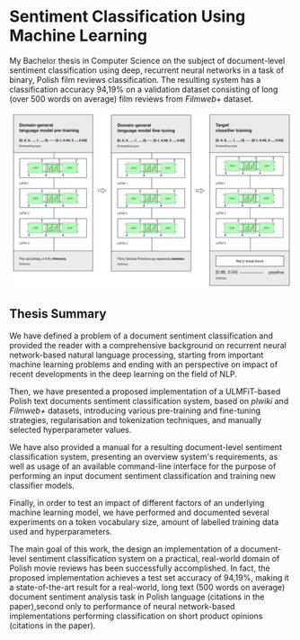 # Sentiment Classification Using Machine Learning

My Bachelor thesis in Computer Science on the subject of document-level sentiment classification using deep, recurrent neural networks in a task of binary, Polish film reviews classification. The resulting system has a classification accuracy 94,19% on a validation dataset consisting of long (over 500 words on average) film reviews from *Filmweb+* dataset.

![image](ulmfit.png)

## Thesis Summary

We have defined a problem of a document sentiment classification and provided the reader with a comprehensive background on recurrent neural network-based natural language processing, starting from important machine learning problems and ending with an perspective on impact of recent developments in the deep learning on the field of NLP.

Then, we have presented a proposed implementation of a ULMFiT-based Polish text documents sentiment classification system, based on *plwiki* and *Filmweb+* datasets, introducing various pre-training and fine-tuning strategies, regularisation and tokenization techniques, and manually selected hyperparameter values.

We have also provided a manual for a resulting document-level sentiment classification system, presenting an overview system's requirements, as well as usage of an available command-line interface for the purpose of performing an input document sentiment classification and training new classifier models.

Finally, in order to test an impact of different factors of an underlying machine learning model, we have performed and documented several experiments on a token vocabulary size, amount of labelled training data used and hyperparameters.

The main goal of this work, the design an implementation of a document-level sentiment classification system on a practical, real-world domain of Polish movie reviews has been successfully accomplished. In fact, the proposed implementation achieves a test set accuracy of 94,19%, making it a state-of-the-art result for a real-world, long text (500 words on average) document sentiment analysis task in Polish language (citations in the paper),second only to performance of neural network-based implementations performing classification on short product opinions (citations in the paper).